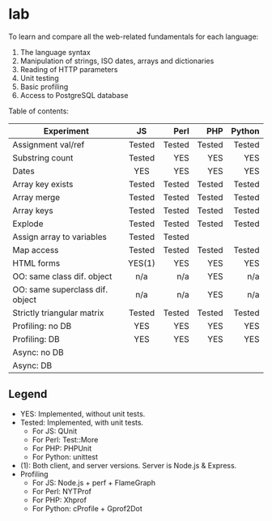 lab
===

To learn and compare all the web-related fundamentals for each language:

1. The language syntax
2. Manipulation of strings, ISO dates, arrays and dictionaries
3. Reading of HTTP parameters
4. Unit testing
5. Basic profiling
6. Access to PostgreSQL database

Table of contents:

| Experiment                      | JS        | Perl      | PHP       | Python    |
| ---------------------------     |:---------:| ---------:| ---------:| ---------:|
| Assignment val/ref              | Tested    | Tested    | Tested    | Tested    |
| Substring count                 | Tested    | YES       | YES       | YES       |
| Dates                           | YES       | YES       | YES       | YES       |
| Array key exists                | Tested    | Tested    | Tested    | Tested    |
| Array merge                     | Tested    | Tested    | Tested    | Tested    |
| Array keys                      | Tested    | Tested    | Tested    | Tested    |
| Explode                         | Tested    | Tested    | Tested    | Tested    |
| Assign array to variables       | Tested    | Tested    |           |           |
| Map access                      | Tested    | Tested    | Tested    | Tested    |
| HTML forms                      | YES(1)    | YES       | YES       | YES       |
| OO: same class dif. object      | n/a       | n/a       | YES       | n/a       |
| OO: same superclass dif. object | n/a       | n/a       | YES       | n/a       |
| Strictly triangular matrix      | Tested    | Tested    | Tested    | Tested    |
| Profiling: no DB                | YES       | YES       | YES       | YES       |
| Profiling: DB                   | YES       | YES       | YES       | YES       |
| Async: no DB                    |           |           |           |           |
| Async: DB                       |           |           |           |           |

Legend
------

* YES: Implemented, without unit tests.
* Tested: Implemented, with unit tests.
  * For JS: QUnit
  * For Perl: Test::More
  * For PHP: PHPUnit
  * For Python: unittest
* (1): Both client, and server versions. Server is Node.js & Express.
* Profiling
  * For JS: Node.js + perf + FlameGraph
  * For Perl: NYTProf
  * For PHP: Xhprof
  * For Python: cProfile + Gprof2Dot
